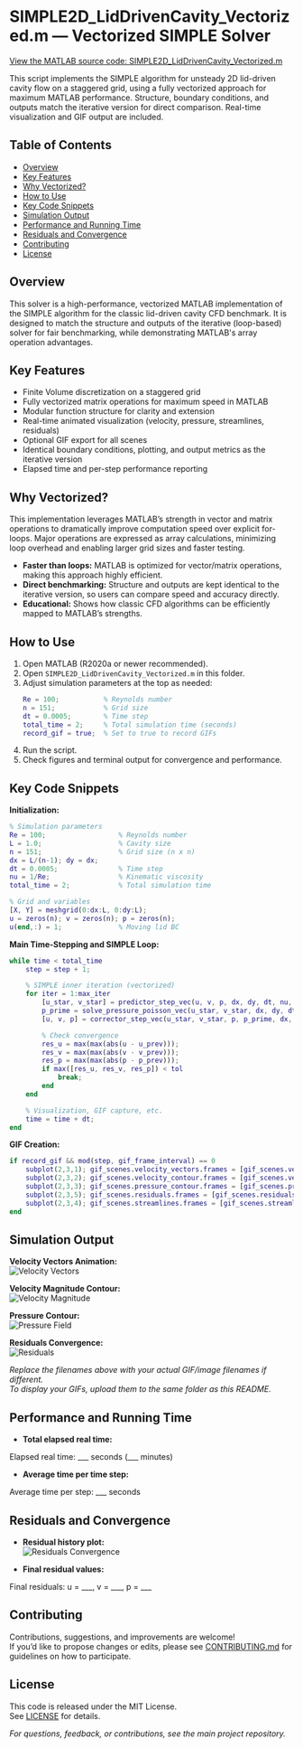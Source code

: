 # SIMPLE2D_LidDrivenCavity_Vectorized.m — Vectorized SIMPLE Solver

[View the MATLAB source code: SIMPLE2D_LidDrivenCavity_Vectorized.m](SIMPLE2D_LidDrivenCavity_Vectorized.m)

This script implements the SIMPLE algorithm for unsteady 2D lid-driven cavity flow on a staggered grid, using a fully vectorized approach for maximum MATLAB performance. Structure, boundary conditions, and outputs match the iterative version for direct comparison. Real-time visualization and GIF output are included.

## Table of Contents
- [Overview](#overview)
- [Key Features](#key-features)
- [Why Vectorized?](#why-vectorized)
- [How to Use](#how-to-use)
- [Key Code Snippets](#key-code-snippets)
- [Simulation Output](#simulation-output)
- [Performance and Running Time](#performance-and-running-time)
- [Residuals and Convergence](#residuals-and-convergence)
- [Contributing](#contributing)
- [License](#license)

## Overview

This solver is a high-performance, vectorized MATLAB implementation of the SIMPLE algorithm for the classic lid-driven cavity CFD benchmark. It is designed to match the structure and outputs of the iterative (loop-based) solver for fair benchmarking, while demonstrating MATLAB's array operation advantages.

## Key Features

- Finite Volume discretization on a staggered grid
- Fully vectorized matrix operations for maximum speed in MATLAB
- Modular function structure for clarity and extension
- Real-time animated visualization (velocity, pressure, streamlines, residuals)
- Optional GIF export for all scenes
- Identical boundary conditions, plotting, and output metrics as the iterative version
- Elapsed time and per-step performance reporting

## Why Vectorized?

This implementation leverages MATLAB’s strength in vector and matrix operations to dramatically improve computation speed over explicit for-loops. Major operations are expressed as array calculations, minimizing loop overhead and enabling larger grid sizes and faster testing.

- **Faster than loops:** MATLAB is optimized for vector/matrix operations, making this approach highly efficient.
- **Direct benchmarking:** Structure and outputs are kept identical to the iterative version, so users can compare speed and accuracy directly.
- **Educational:** Shows how classic CFD algorithms can be efficiently mapped to MATLAB’s strengths.

## How to Use

1. Open MATLAB (R2020a or newer recommended).
2. Open `SIMPLE2D_LidDrivenCavity_Vectorized.m` in this folder.
3. Adjust simulation parameters at the top as needed:
    ```matlab
    Re = 100;           % Reynolds number
    n = 151;            % Grid size
    dt = 0.0005;        % Time step
    total_time = 2;     % Total simulation time (seconds)
    record_gif = true;  % Set to true to record GIFs
    ```
4. Run the script.
5. Check figures and terminal output for convergence and performance.

## Key Code Snippets

**Initialization:**
```matlab
% Simulation parameters
Re = 100;                  % Reynolds number
L = 1.0;                   % Cavity size
n = 151;                   % Grid size (n x n)
dx = L/(n-1); dy = dx;
dt = 0.0005;               % Time step
nu = 1/Re;                 % Kinematic viscosity
total_time = 2;            % Total simulation time

% Grid and variables
[X, Y] = meshgrid(0:dx:L, 0:dy:L);
u = zeros(n); v = zeros(n); p = zeros(n);
u(end,:) = 1;              % Moving lid BC
```
**Main Time-Stepping and SIMPLE Loop:**
```matlab
while time < total_time
    step = step + 1;

    % SIMPLE inner iteration (vectorized)
    for iter = 1:max_iter
        [u_star, v_star] = predictor_step_vec(u, v, p, dx, dy, dt, nu, alpha_u);
        p_prime = solve_pressure_poisson_vec(u_star, v_star, dx, dy, dt, tol, max_iter);
        [u, v, p] = corrector_step_vec(u_star, v_star, p, p_prime, dx, dy, dt, alpha_p);

        % Check convergence
        res_u = max(max(abs(u - u_prev)));
        res_v = max(max(abs(v - v_prev)));
        res_p = max(max(abs(p - p_prev)));
        if max([res_u, res_v, res_p]) < tol
            break;
        end
    end

    % Visualization, GIF capture, etc.
    time = time + dt;
end
```
**GIF Creation:**
```matlab
if record_gif && mod(step, gif_frame_interval) == 0
    subplot(2,3,1); gif_scenes.velocity_vectors.frames = [gif_scenes.velocity_vectors.frames, getframe(gcf)];
    subplot(2,3,2); gif_scenes.velocity_contour.frames = [gif_scenes.velocity_contour.frames, getframe(gcf)];
    subplot(2,3,3); gif_scenes.pressure_contour.frames = [gif_scenes.pressure_contour.frames, getframe(gcf)];
    subplot(2,3,5); gif_scenes.residuals.frames = [gif_scenes.residuals.frames, getframe(gcf)];
    subplot(2,3,4); gif_scenes.streamlines.frames = [gif_scenes.streamlines.frames, getframe(gcf)];
end
```

## Simulation Output

**Velocity Vectors Animation:**  
![Velocity Vectors](velocity_vectors.gif)

**Velocity Magnitude Contour:**  
![Velocity Magnitude](velocity_contour.gif)

**Pressure Contour:**  
![Pressure Field](pressure_contour.gif)

**Residuals Convergence:**  
![Residuals](residuals.gif)

*Replace the filenames above with your actual GIF/image filenames if different.  
To display your GIFs, upload them to the same folder as this README.*

## Performance and Running Time

- **Total elapsed real time:**  

Elapsed real time: ___ seconds (___ minutes)

- **Average time per time step:**  

Average time per step: ___ seconds

## Residuals and Convergence

- **Residual history plot:**  
![Residuals Convergence](residuals.gif)

- **Final residual values:**  

Final residuals: u = ___, v = ___, p = ___

## Contributing

Contributions, suggestions, and improvements are welcome!  
If you’d like to propose changes or edits, please see [CONTRIBUTING.md](CONTRIBUTING.md) for guidelines on how to participate.

## License

This code is released under the MIT License.  
See [LICENSE](LICENSE) for details.


*For questions, feedback, or contributions, see the main project repository.*
